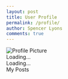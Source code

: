 ```yaml
---
layout: post
title: User Profile
permalink: /profile/
author: Spencer Lyons
comments: true
---
```


<!-- Link to the external CSS file -->
<link rel="stylesheet" href="{{ site.baseurl }}/assets/css/profile_style.css">
<!DOCTYPE html>
<html lang="en">
<head>
    <meta charset="UTF-8">
    <meta name="viewport" content="width=device-width, initial-scale=1.0">
    <title>User Profile</title>
    <link rel="stylesheet" href="styles.css"> <!-- Link to the CSS file -->
</head>
<body>
    <div class="profile-header">
        <img src="" alt="Profile Picture" class="profile-picture" id="profile-picture" />
        <div class="username" id="username">Loading...</div>
        <div class="theme-preference" id="theme-preference">Loading...</div>
    </div>
    <div class="posts-container">
        <div class="posts-title">My Posts</div>
        <div class="posts-list" id="posts-list">
            <!-- Posts will be loaded here dynamically -->
        </div>
    </div>
    <script>
        // API Endpoint
        const apiUrl = 'https://127.0.0.1/profile'; // Replace with your API URL
        // Fetch user data and populate the profile
        async function loadProfile() {
            try {
                const response = await fetch(`${apiUrl}`);
                const data = await response.json();
                // Populate profile details
                document.getElementById('profile-picture').src = data.profilePicture || 'default-pic.jpg';
                document.getElementById('username').textContent = data.username || 'Unknown User';
                document.getElementById('theme-preference').textContent = `Preferred Theme: ${data.theme || 'Light'}`;
                // Populate posts
                const postsList = document.getElementById('posts-list');
                postsList.innerHTML = ''; // Clear any existing content
                data.posts.forEach(post => {
                    const postItem = document.createElement('div');
                    postItem.className = 'post-item';
                    postItem.innerHTML = `
                        <div class="post-title">${post.title}</div>
                        <div class="post-date">${new Date(post.date).toLocaleDateString()}</div>
                    `;
                    postsList.appendChild(postItem);
                });
            } catch (error) {
                console.error('Error fetching profile data:', error);
            }
        }
        // Load profile on page load
        document.addEventListener('DOMContentLoaded', loadProfile);
    </script>
</body>
</html>


